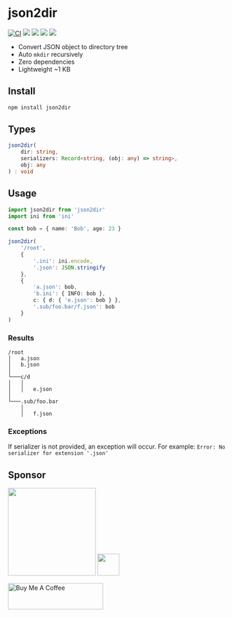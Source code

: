 # json2dir

[![CI](https://github.com/chientrm/json2dir/actions/workflows/ci.yml/badge.svg)](https://github.com/chientrm/json2dir/actions/workflows/ci.yml)
[![](https://img.shields.io/bundlephobia/min/json2dir)](https://www.npmjs.com/package/json2dir)
[![](https://img.shields.io/discord/457912077277855764)](https://discord.com/invite/yy75DKs)
[![](https://img.shields.io/npm/v/json2dir)](https://www.npmjs.com/package/json2dir)
[![](https://img.shields.io/npm/dt/json2dir)](https://www.npmjs.com/package/json2dir)

-   Convert JSON object to directory tree
-   Auto `mkdir` recursively
-   Zero dependencies
-   Lightweight ~1 KB

## Install

```bash
npm install json2dir
```

## Types

```ts
json2dir(
    dir: string,
    serializers: Record<string, (obj: any) => string>,
    obj: any
) : void
```

## Usage

```ts
import json2dir from 'json2dir'
import ini from 'ini'

const bob = { name: 'Bob', age: 23 }

json2dir(
    '/root',
    {
        '.ini': ini.encode,
        '.json': JSON.stringify
    },
    {
        'a.json': bob,
        'b.ini': { INFO: bob },
        c: { d: { 'e.json': bob } },
        '.sub/foo.bar/f.json': bob
    }
)
```

### Results

```
/root
│   a.json
│   b.json
│
└───c/d
│   │
│   │   e.json
│
└───.sub/foo.bar
    │
    │   f.json
```

### Exceptions

If serializer is not provided, an exception will occur.
For example: `Error: No serializer for extension '.json'`

## Sponsor

<img src="https://www.gitpod.io/svg/media-kit/logo-light-theme.svg" width="200">

<img src="https://upload.wikimedia.org/wikipedia/commons/1/1b/Svelte_Logo.svg" width="50">

<a href="https://www.buymeacoffee.com/chientrm" target="_blank"><img src="https://cdn.buymeacoffee.com/buttons/v2/default-yellow.png" alt="Buy Me A Coffee" height="60" width="217"></a>
